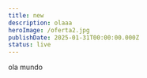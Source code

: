 ```yaml
---
title: new
description: olaaa
heroImage: /oferta2.jpg
publishDate: 2025-01-31T00:00:00.000Z
status: live
---
```


ola mundo
